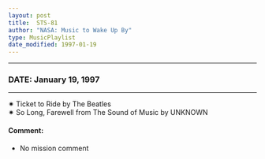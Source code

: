 ```yaml
---
layout: post
title:  STS-81
author: "NASA: Music to Wake Up By"
type: MusicPlaylist
date_modified: 1997-01-19
---
```


----
### DATE: January 19, 1997
----
✷ Ticket to Ride by The Beatles  &nbsp;<br />✷ So Long, Farewell from The Sound of Music by UNKNOWN

#### Comment:
* No mission comment
